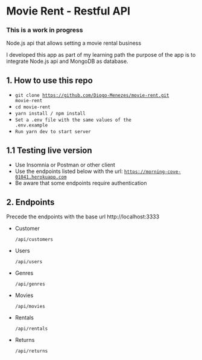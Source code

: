 # Movie Rent - Restful API
### This is a work in progress

Node.js api that allows setting a movie rental business

I developed this app as part of my learning path the purpose of the app is to integrate Node.js api and MongoDB as database.

## 1. How to use this repo

- <code>git clone https://github.com/Diogo-Menezes/movie-rent.git movie-rent</code>
- <code>cd movie-rent</code>
- <code>yarn install / npm install</code>
- <code>Set a .env file with the same values of the .env.example</code>
- <code>Run yarn dev to start server</code>

## 1.1 Testing live version

- Use Insomnia or Postman or other client
- Use the endpoints listed below with the url: <code>https://morning-cove-01041.herokuapp.com</code>
- Be aware that some endpoints require authentication

## 2. Endpoints

Precede the endpoints with the base url http://localhost:3333

- Customer <pre><code>/api/customers</pre></code>
- Users <pre><code>/api/users</pre></code>
- Genres <pre><code>/api/genres</pre></code>
- Movies <pre><code>/api/movies</pre></code>
- Rentals<pre><code>/api/rentals</pre></code>
- Returns<pre><code>/api/returns</pre></code>
 